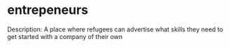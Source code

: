 # entrepeneurs
Description: A place where refugees can advertise what skills they need to get started with a company of their own
